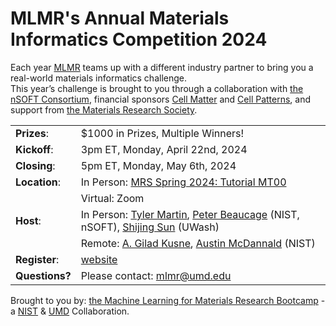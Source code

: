 # MLMR's Annual Materials Informatics Competition 2024

Each year [MLMR](https://www.nanocenter.umd.edu/events/mlmr/) teams up with a different industry partner to bring you a real-world materials informatics challenge. \
This year’s challenge is brought to you through a collaboration with [the nSOFT Consortium](https://www.nist.gov/nsoft), financial sponsors [Cell Matter](https://www.cell.com/matter/home) and [Cell Patterns](https://www.cell.com/patterns/home), and support from [the Materials Research Society](https://www.mrs.org/home).

|||
| --- | ----------- |
|**Prizes**:|        $1000 in Prizes, Multiple Winners! |
|**Kickoff**:|       3pm ET, Monday, April 22nd, 2024 |
|**Closing**:|       5pm ET, Monday, May 6th, 2024 |
|**Location**:|      In Person: [MRS Spring 2024: Tutorial MT00](https://www.mrs.org/meetings-events/spring-meetings-exhibits/2024-mrs-spring-meeting/call-for-papers/tutorial-sessions/tutorial-mt00) |
||               Virtual: Zoom |
|**Host**:|          In Person: [Tyler Martin](https://www.nist.gov/people/tyler-martin), [Peter Beaucage](https://www.nist.gov/people/peter-beaucage) (NIST, nSOFT), [Shijing Sun](https://www.me.washington.edu/facultyfinder/shijing-sun) (UWash) |
||               Remote: [A. Gilad Kusne](https://www.nist.gov/people/aaron-gilad-kusne), [Austin McDannald](https://www.nist.gov/people/austin-mcdannald) (NIST) |
|**Register**:|     [website](https://forms.gle/EYByMHVM8BS6VdnX7) |
|**Questions?**| Please contact: mlmr@umd.edu |

Brought to you by: [the Machine Learning for Materials Research Bootcamp](https://www.nanocenter.umd.edu/events/mlmr/) - a [NIST](https://www.nist.gov/) & [UMD](https://umd.edu/) Collaboration.

